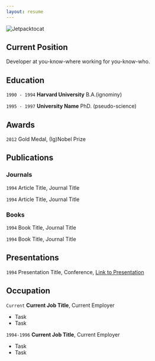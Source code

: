 ```yaml
---
layout: resume
---
```


![Jetpacktocat](https://octodex.github.com/images/jetpacktocat.png)

## Current Position

Developer at you-know-where working for you-know-who.

## Education

`1990 - 1994`
__Harvard University__
B.A.(ignominy)

`1995 - 1997`
__University Name__
PhD. (pseudo-science) 

## Awards

`2012`
Gold Medal, (Ig)Nobel Prize

## Publications

<!-- A list is also available [online](https://scholar.google.co.uk/citations?user=LTOTl0YAAAAJ) -->

### Journals

`1994`
Article Title, Journal Title

`1994`
Article Title, Journal Title

### Books

`1994`
Book Title, Journal Title

`1994`
Book Title, Journal Title


## Presentations

`1994`
Presentation Title, Conference, <a href="https://MyWebsite.tld/presentation1">Link to Presentation</a>


## Occupation

`Current`
__Current Job Title__, Current Employer 

- Task
- Task

`1994-1996`
__Current Job Title__, Current Employer 

- Task
- Task



<!-- ### Footer

Last updated: May 2013 -->
